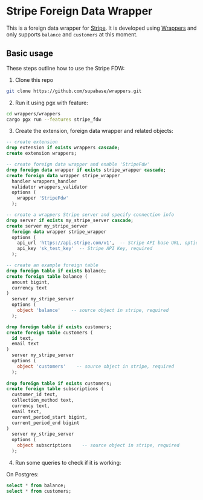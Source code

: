 # Stripe Foreign Data Wrapper

This is a foreign data wrapper for [Stripe](https://stripe.com/). It is developed using [Wrappers](https://github.com/supabase/wrappers) and only supports `balance` and `customers` at this moment.

## Basic usage

These steps outline how to use the Stripe FDW:

1. Clone this repo

```bash
git clone https://github.com/supabase/wrappers.git
```

2. Run it using pgx with feature:

```bash
cd wrappers/wrappers
cargo pgx run --features stripe_fdw
```

3. Create the extension, foreign data wrapper and related objects:

```sql
-- create extension
drop extension if exists wrappers cascade;
create extension wrappers;

-- create foreign data wrapper and enable 'StripeFdw'
drop foreign data wrapper if exists stripe_wrapper cascade;
create foreign data wrapper stripe_wrapper
  handler wrappers_handler
  validator wrappers_validator
  options (
    wrapper 'StripeFdw'
  );

-- create a wrappers Stripe server and specify connection info
drop server if exists my_stripe_server cascade;
create server my_stripe_server
  foreign data wrapper stripe_wrapper
  options (
    api_url 'https://api.stripe.com/v1',  -- Stripe API base URL, optional
    api_key 'sk_test_key'  -- Stripe API Key, required
  );

-- create an example foreign table
drop foreign table if exists balance;
create foreign table balance (
  amount bigint,
  currency text
)
  server my_stripe_server
  options (
    object 'balance'    -- source object in stripe, required
  );

drop foreign table if exists customers;
create foreign table customers (
  id text,
  email text
)
  server my_stripe_server
  options (
    object 'customers'    -- source object in stripe, required
  );
  
drop foreign table if exists customers;
create foreign table subscriptions (
  customer_id text,
  collection_method text,
  currency text,
  email text,
  current_period_start bigint,
  current_period_end bigint
)
  server my_stripe_server
  options (
    object subscriptions    -- source object in stripe, required
  );
```

4. Run some queries to check if it is working:

On Postgres:

```sql
select * from balance;
select * from customers;
```

